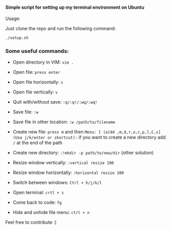 #### Simple script for setting up my terminal environment on Ubuntu

Usage:

Just clone the repo and run the following command:

```bash
./setup.sh
```

### Some useful commands:

- Open directory in VIM: `vim .`
- Open file: `press enter`
- Open file horizontally: `s`
- Open file vertically: `v`

- Quit with/without save: `:q/:q!/:wq/:wq!`
- Save file: `:w`
- Save file in other location: `:w /path/to/filename`

- Create new file: `press m` and then `Menu: [ (a)dd ,m,d,r,o,c,p,l,C,s] (Use
    j/k/enter or shortcut):` if you want to create a new directory add `/` at
    the end of the path
- Create new directory: `:!mkdir -p path/to/new/dir` (other solution)

- Resize window vertically: `:vertical resize 100`
- Resize window horizontally: `:horizontal resize 100`

- Switch between windows: `Ctrl + h/j/k/l`

- Open terminal: `crtl + z`
- Come back to code: `fg`

- Hide and unhide file menu: `ctrl + n`



Feel free to contribute :)
